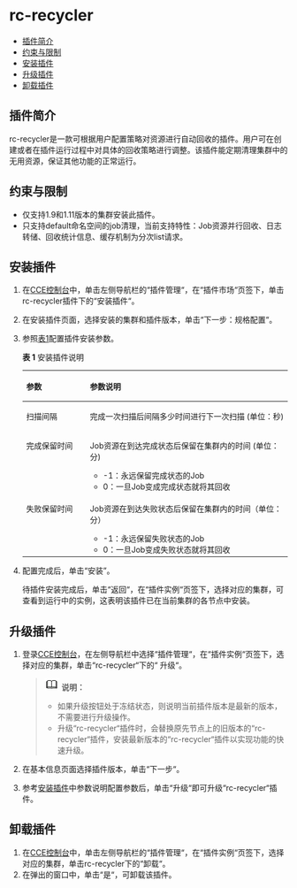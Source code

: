 # rc-recycler<a name="cce_01_0126"></a>

-   [插件简介](#section1636442645315)
-   [约束与限制](#section1968316128568)
-   [安装插件](#section1842517810574)
-   [升级插件](#section23441939916)
-   [卸载插件](#section8166134965710)

## 插件简介<a name="section1636442645315"></a>

rc-recycler是一款可根据用户配置策略对资源进行自动回收的插件。用户可在创建或者在插件运行过程中对具体的回收策略进行调整。该插件能定期清理集群中的无用资源，保证其他功能的正常运行。

## 约束与限制<a name="section1968316128568"></a>

-   仅支持1.9和1.11版本的集群安装此插件。
-   只支持default命名空间的job清理，当前支持特性：Job资源并行回收、日志转储、回收统计信息、缓存机制为分次list请求。

## 安装插件<a name="section1842517810574"></a>

1.  在[CCE控制台](https://console.huaweicloud.com/cce2.0/?utm_source=helpcenter)中，单击左侧导航栏的“插件管理“，在“插件市场“页签下，单击rc-recycler插件下的“安装插件“。
2.  在安装插件页面，选择安装的集群和插件版本，单击“下一步：规格配置“。
3.  <a name="li1959342211297"></a>参照[表1](#table95961922132915)配置插件安装参数。

    **表 1**  安装插件说明

    <a name="table95961922132915"></a>
    <table><thead align="left"><tr id="row160342282920"><th class="cellrowborder" valign="top" width="24%" id="mcps1.2.3.1.1"><p id="p2605142202915"><a name="p2605142202915"></a><a name="p2605142202915"></a>参数</p>
    </th>
    <th class="cellrowborder" valign="top" width="76%" id="mcps1.2.3.1.2"><p id="p15606112216299"><a name="p15606112216299"></a><a name="p15606112216299"></a>参数说明</p>
    </th>
    </tr>
    </thead>
    <tbody><tr id="row06061022132913"><td class="cellrowborder" valign="top" width="24%" headers="mcps1.2.3.1.1 "><p id="p15608722202910"><a name="p15608722202910"></a><a name="p15608722202910"></a>扫描间隔</p>
    </td>
    <td class="cellrowborder" valign="top" width="76%" headers="mcps1.2.3.1.2 "><p id="p18655207173318"><a name="p18655207173318"></a><a name="p18655207173318"></a>完成一次扫描后间隔多少时间进行下一次扫描 (单位：秒)</p>
    </td>
    </tr>
    <tr id="row19610422192916"><td class="cellrowborder" valign="top" width="24%" headers="mcps1.2.3.1.1 "><p id="p1861292242911"><a name="p1861292242911"></a><a name="p1861292242911"></a>完成保留时间</p>
    </td>
    <td class="cellrowborder" valign="top" width="76%" headers="mcps1.2.3.1.2 "><p id="p7759143153417"><a name="p7759143153417"></a><a name="p7759143153417"></a>Job资源在到达完成状态后保留在集群内的时间 (单位：分)</p>
    <a name="ul193942114612"></a><a name="ul193942114612"></a><ul id="ul193942114612"><li>-1：永远保留完成状态的Job</li><li>0：一旦Job变成完成状态就将其回收</li></ul>
    </td>
    </tr>
    <tr id="row1961532212297"><td class="cellrowborder" valign="top" width="24%" headers="mcps1.2.3.1.1 "><p id="p36171422142912"><a name="p36171422142912"></a><a name="p36171422142912"></a>失败保留时间</p>
    </td>
    <td class="cellrowborder" valign="top" width="76%" headers="mcps1.2.3.1.2 "><p id="p114061739143411"><a name="p114061739143411"></a><a name="p114061739143411"></a>Job资源在到达失败状态后保留在集群内的时间（单位：分）</p>
    <a name="ul116872577912"></a><a name="ul116872577912"></a><ul id="ul116872577912"><li>-1：永远保留失败状态的Job</li><li>0：一旦Job变成失败状态就将其回收</li></ul>
    </td>
    </tr>
    </tbody>
    </table>

4.  配置完成后，单击“安装”。

    待插件安装完成后，单击“返回“，在“插件实例“页签下，选择对应的集群，可查看到运行中的实例，这表明该插件已在当前集群的各节点中安装。


## 升级插件<a name="section23441939916"></a>

1.  登录[CCE控制台](https://console.huaweicloud.com/cce2.0/?utm_source=helpcenter)，在左侧导航栏中选择“插件管理“，在“插件实例“页签下，选择对应的集群，单击“rc-recycler“下的“ 升级“。

    >![](public_sys-resources/icon-note.gif) **说明：** 
    >-   如果升级按钮处于冻结状态，则说明当前插件版本是最新的版本，不需要进行升级操作。
    >-   升级“rc-recycler“插件时，会替换原先节点上的旧版本的“rc-recycler“插件，安装最新版本的“rc-recycler“插件以实现功能的快速升级。

2.  在基本信息页面选择插件版本，单击“下一步“。
3.  参考[安装插件](#li1959342211297)中参数说明配置参数后，单击“升级“即可升级“rc-recycler“插件。

## 卸载插件<a name="section8166134965710"></a>

1.  在[CCE控制台](https://console.huaweicloud.com/cce2.0/?utm_source=helpcenter)中，单击左侧导航栏的“插件管理“，在“插件实例“页签下，选择对应的集群，单击rc-recycler下的“卸载“。
2.  在弹出的窗口中，单击“是“，可卸载该插件。

